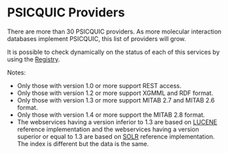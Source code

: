 # PSICQUIC Providers #

There are more than 30 PSICQUIC providers. As more molecular interaction databases implement PSICQUIC, this list of providers will grow.

It is possible to check dynamically on the status of each of this services by using the [Registry](http://www.ebi.ac.uk/Tools/webservices/psicquic/registry/registry?action=STATUS).

Notes:
  * Only those with version 1.0 or more support REST access.
  * Only those with version 1.2 or more support XGMML and RDF format.
  * Only those with version 1.3 or more support MITAB 2.7 and MITAB 2.6 format.
  * Only those with version 1.4 or more support the MITAB 2.8 format.
  * The webservices having a version inferior to 1.3 are based on [LUCENE](HowToInstallPsicquicLucene.md) reference implementation and the webservices having a version superior or equal to 1.3 are based on [SOLR](HowToInstallPsicquicSolr.md) reference implementation. The index is different but the data is the same.